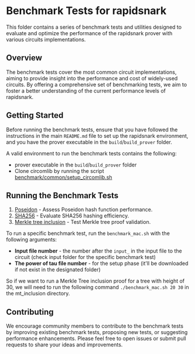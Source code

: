 
# Benchmark Tests for rapidsnark

This folder contains a series of benchmark tests and utilities designed to evaluate and optimize the performance of the rapidsnark prover with various circuits implementations.

## Overview

The benchmark tests cover the most common circuit implementations, aiming to provide insight into the performance and cost of widely-used circuits. By offering a comprehensive set of benchmarking tests, we aim to foster a better understanding of the current performance levels of rapidsnark.

## Getting Started

Before running the benchmark tests, ensure that you have followed the instructions in the main `README.md` file to set up the rapidsnark environment, and you have the prover executable in the `build`/`build_prover` folder.

A valid environment to run the benchmark tests contains the following:
 - prover executable in the `build`/`build_prover` folder
 - Clone circomlib by running the script [benchmark/common/setup_circomlib.sh](./common/setup_circomlib.sh)


## Running the Benchmark Tests

1. [Poseidon](./poseidon) - Assess Poseidon hash function performance.
2. [SHA256](./sha256) - Evaluate SHA256 hashing efficiency.
3. [Merkle tree inclusion](./mt_inclusion) - Test Merkle tree proof validation.

To run a specific benchmark test, run the `benchmark_mac.sh` with the following arguments:

 - <strong>Input file number</strong> - the number after the `input_` in the input file to the circuit (check input folder for the specific benchmark test)
 - <strong>The power of tau file number</strong> - for the setup phase (it'll be downloaded if not exist in the designated folder)

So if we want to run a Merkle Tree inclusion proof for a tree with height of 30, we will need to run the following command `./benchmark_mac.sh 20 30` in the mt_inclusion directory.

[//]: # (## Utils)

[//]: # ()
[//]: # (This folder also contains utilities that can be used to assist with the benchmarking process or to analyze the results. Here's a brief overview of each utility:)

[//]: # ()
[//]: # (1. [Utility 1 Description]&#40;./utils/utility1&#41; - Briefly describe the purpose and function of Utility 1.)

[//]: # (2. [Utility 2 Description]&#40;./utils/utility2&#41; - Briefly describe the purpose and function of Utility 2.)

[//]: # ()
[//]: # (For more information on how to use each utility, please refer to the documentation provided in the corresponding utility folder.)

## Contributing

We encourage community members to contribute to the benchmark tests by improving existing benchmark tests, proposing new tests, or suggesting performance enhancements. Please feel free to open issues or submit pull requests to share your ideas and improvements.
